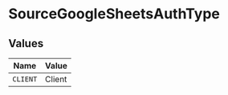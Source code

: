 # SourceGoogleSheetsAuthType


## Values

| Name     | Value    |
| -------- | -------- |
| `CLIENT` | Client   |